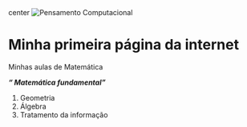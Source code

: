 <!DOCTYPE <html> 
<html lang- "pt-Br">
<head>
    <meta charset = "UTF-8">
    <link rel="stylesheet" href="style.css">
</head>
<body>
   center <img id="banner"  src="YOUTZ-MATEMATICA-ENEM-870x420.jpg" alt="Pensamento Computacional">
    <p style="background-color: purple">
    <h1 id="titulo">Minha primeira página da internet </h1>
    <p  class="texto"> Minhas aulas de Matemática </p>
    <p  class="texto"><em> <strong> <q> Matemática fundamental</q></strong></em></p>
    <section><ol> <li>Geometria</li>
        <li>Álgebra</li>
    <li>Tratamento da informação</li>   
    </ol>
    </section>
    
</body>
</html>
